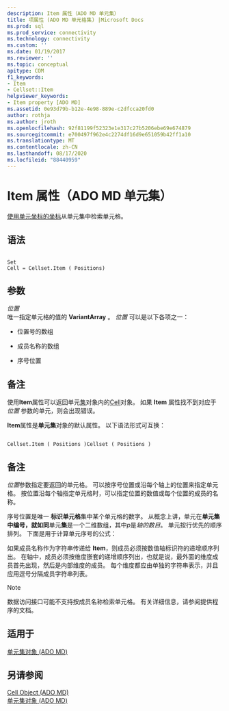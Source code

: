 ```yaml
---
description: Item 属性（ADO MD 单元集）
title: 项属性 (ADO MD 单元格集) |Microsoft Docs
ms.prod: sql
ms.prod_service: connectivity
ms.technology: connectivity
ms.custom: ''
ms.date: 01/19/2017
ms.reviewer: ''
ms.topic: conceptual
apitype: COM
f1_keywords:
- Item
- Cellset::Item
helpviewer_keywords:
- Item property [ADO MD]
ms.assetid: 0e93d79b-b12e-4e98-889e-c2dfcca20fd0
author: rothja
ms.author: jroth
ms.openlocfilehash: 92f81199f52323e1e317c27b5206ebe69e674879
ms.sourcegitcommit: e700497f962e4c2274df16d9e651059b42ff1a10
ms.translationtype: MT
ms.contentlocale: zh-CN
ms.lasthandoff: 08/17/2020
ms.locfileid: "88440959"
---
```

# <a name="item-property-ado-md-cellset"></a>Item 属性（ADO MD 单元集）
[使用单元坐标的坐标](../../../ado/reference/ado-md-api/cellset-object-ado-md.md)从单元集中检索单元格。  
  
## <a name="syntax"></a>语法  
  
```  
  
Set  
Cell = Cellset.Item ( Positions)  
```  
  
## <a name="parameters"></a>参数  
 *位置*  
 唯一指定单元格的值的 **VariantArray** 。 *位置* 可以是以下各项之一：  
  
-   位置号的数组  
  
-   成员名称的数组  
  
-   序号位置  
  
## <a name="remarks"></a>备注  
 使用**Item**属性可以返回单元[集](../../../ado/reference/ado-md-api/cellset-object-ado-md.md)对象内的[Cell](../../../ado/reference/ado-md-api/cell-object-ado-md.md)对象。 如果 **Item** 属性找不到对应于 *位置* 参数的单元，则会出现错误。  
  
 **Item**属性是**单元集**对象的默认属性。 以下语法形式可互换：  
  
```  
  
Cellset.Item ( Positions )Cellset ( Positions )  
```  
  
## <a name="remarks"></a>备注  
 *位置*参数指定要返回的单元格。 可以按序号位置或沿每个轴上的位置来指定单元格。 按位置沿每个轴指定单元格时，可以指定位置的数值或每个位置的成员的名称。  
  
 序号位置是唯一 **标识单元格**集中某个单元格的数字。 从概念上讲，单元在**单元集中编号，就如同**单元**集**是一个二维数组，其中*p*是*轴的数目*。 单元按行优先的顺序排列。 下面是用于计算单元序号的公式：  
  
 如果成员名称作为字符串传递给 **Item**，则成员必须按数值轴标识符的递增顺序列出。 在轴中，成员必须按维度嵌套的递增顺序列出，也就是说，最外面的维度成员首先出现，然后是内部维度的成员。 每个维度都应由单独的字符串表示，并且应用逗号分隔成员字符串列表。  
  
> [!NOTE]
>  数据访问接口可能不支持按成员名称检索单元格。 有关详细信息，请参阅提供程序的文档。  
  
## <a name="applies-to"></a>适用于  
 [单元集对象 (ADO MD)](../../../ado/reference/ado-md-api/cellset-object-ado-md.md)  
  
## <a name="see-also"></a>另请参阅  
 [Cell Object (ADO MD) ](../../../ado/reference/ado-md-api/cell-object-ado-md.md)   
 [单元集对象 (ADO MD)](../../../ado/reference/ado-md-api/cellset-object-ado-md.md)
